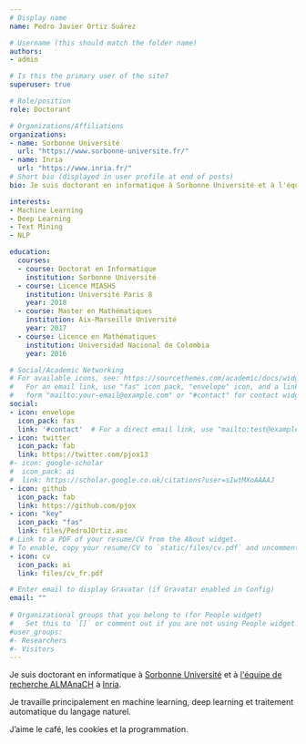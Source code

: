 ```yaml
---
# Display name
name: Pedro Javier Ortiz Suárez

# Username (this should match the folder name)
authors:
- admin

# Is this the primary user of the site?
superuser: true

# Role/position
role: Doctorant

# Organizations/Affiliations
organizations: 
- name: Sorbonne Université 
  url: "https://www.sorbonne-universite.fr/"
- name: Inria
  url: "https://www.inria.fr/"
# Short bio (displayed in user profile at end of posts)
bio: Je suis doctorant en informatique à Sorbonne Université et à l'équipe de recherche ALMAnaCH à Inria

interests:
- Machine Learning
- Deep Learning
- Text Mining
- NLP

education:
  courses:
  - course: Doctorat en Informatique
    institution: Sorbonne Université
  - course: Licence MIASHS
    institution: Université Paris 8
    year: 2018
  - course: Master en Mathématiques
    institution: Aix-Marseille Université
    year: 2017
  - course: Licence en Mathématiques
    institution: Universidad Nacional de Colombia
    year: 2016

# Social/Academic Networking
# For available icons, see: https://sourcethemes.com/academic/docs/widgets/#icons
#   For an email link, use "fas" icon pack, "envelope" icon, and a link in the
#   form "mailto:your-email@example.com" or "#contact" for contact widget.
social:
- icon: envelope
  icon_pack: fas
  link: '#contact'  # For a direct email link, use "mailto:test@example.org".
- icon: twitter
  icon_pack: fab
  link: https://twitter.com/pjox13
#- icon: google-scholar
#  icon_pack: ai
#  link: https://scholar.google.co.uk/citations?user=sIwtMXoAAAAJ
- icon: github
  icon_pack: fab
  link: https://github.com/pjox
- icon: "key"
  icon_pack: "fas"
  link: files/PedroJOrtiz.asc
# Link to a PDF of your resume/CV from the About widget.
# To enable, copy your resume/CV to `static/files/cv.pdf` and uncomment the lines below.
- icon: cv
  icon_pack: ai
  link: files/cv_fr.pdf

# Enter email to display Gravatar (if Gravatar enabled in Config)
email: ""
  
# Organizational groups that you belong to (for People widget)
#   Set this to `[]` or comment out if you are not using People widget.  
#user_groups:
#- Researchers
#- Visitors
---
```


Je suis doctorant en informatique à [Sorbonne Université](https://sorbonne-universite.fr/) et à [l'équipe de recherche ALMAnaCH](https://team.inria.fr/almanach/fr) à [Inria](https://www.inria.fr/).

Je travaille principalement en machine learning, deep learning et traitement automatique du langage naturel.

J’aime le café, les cookies et la programmation.

